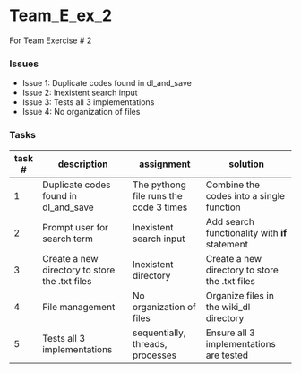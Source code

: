 # Team_E_ex_2
For Team Exercise # 2

### Issues
- Issue 1:
Duplicate codes found in dl_and_save
- Issue 2: 
Inexistent search input
- Issue 3: 
Tests all 3 implementations
- Issue 4:
No organization of files


### Tasks
|task #| description| assignment | solution|
|-|---|---|---|
|1|  Duplicate codes found in dl_and_save | The pythong file runs the code 3 times  | Combine the codes into a single function  |
|2|  Prompt user for search term | Inexistent search input  | Add search functionality with **if** statement |
|3| Create a new directory to store the .txt files | Inexistent directory   | Create a new directory to store the .txt files  |
|4| File management   | No organization of files  | Organize files in the wiki_dl directory  |
|5| Tests all 3 implementations | sequentially, threads, processes   |Ensure all 3 implementations are tested  |

